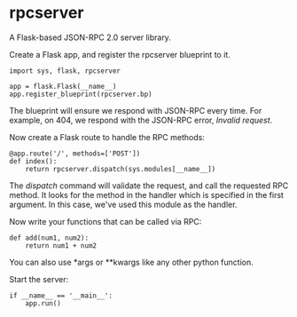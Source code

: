 rpcserver
=========

A Flask-based JSON-RPC 2.0 server library.

Create a Flask app, and register the rpcserver blueprint to it.

    import sys, flask, rpcserver

    app = flask.Flask(__name__)
    app.register_blueprint(rpcserver.bp)

The blueprint will ensure we respond with JSON-RPC every time. For example, on
404, we respond with the JSON-RPC error, *Invalid request*.

Now create a Flask route to handle the RPC methods:

    @app.route('/', methods=['POST'])
    def index():
        return rpcserver.dispatch(sys.modules[__name__])

The *dispatch* command will validate the request, and call the requested RPC
method. It looks for the method in the handler which is specified in the first
argument. In this case, we've used this module as the handler.

Now write your functions that can be called via RPC:

    def add(num1, num2):
        return num1 + num2

You can also use \*args or \*\*kwargs like any other python function.

Start the server:

    if __name__ == '__main__':
        app.run()
